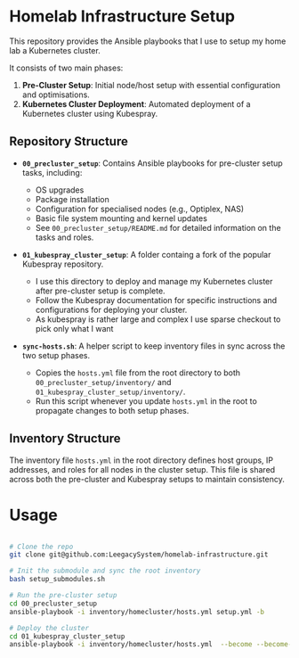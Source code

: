 
# Homelab Infrastructure Setup

This repository provides the Ansible playbooks that I use to setup my home lab a Kubernetes cluster. 

It consists of two main phases:

1. **Pre-Cluster Setup**: Initial node/host setup with essential configuration and optimisations.
2. **Kubernetes Cluster Deployment**: Automated deployment of a Kubernetes cluster using Kubespray.

## Repository Structure

- **`00_precluster_setup`**: Contains Ansible playbooks for pre-cluster setup tasks, including:
  - OS upgrades
  - Package installation
  - Configuration for specialised nodes (e.g., Optiplex, NAS)
  - Basic file system mounting and kernel updates
  - See `00_precluster_setup/README.md` for detailed information on the tasks and roles.

- **`01_kubespray_cluster_setup`**: A folder containg a fork of the popular Kubespray repository. 
  - I use this directory to deploy and manage my Kubernetes cluster after pre-cluster setup is complete.
  - Follow the Kubespray documentation for specific instructions and configurations for deploying your cluster.
  - As kubespray is rather large and complex I use sparse checkout to pick only what I want

- **`sync-hosts.sh`**: A helper script to keep inventory files in sync across the two setup phases.
  - Copies the `hosts.yml` file from the root directory to both `00_precluster_setup/inventory/` and `01_kubespray_cluster_setup/inventory/`.
  - Run this script whenever you update `hosts.yml` in the root to propagate changes to both setup phases.

## Inventory Structure

The inventory file `hosts.yml` in the root directory defines host groups, IP addresses, and roles for all nodes in the cluster setup. This file is shared across both the pre-cluster and Kubespray setups to maintain consistency.

# Usage
```sh

# Clone the repo
git clone git@github.com:LeegacySystem/homelab-infrastructure.git

# Init the submodule and sync the root inventory
bash setup_submodules.sh

# Run the pre-cluster setup
cd 00_precluster_setup
ansible-playbook -i inventory/homecluster/hosts.yml setup.yml -b 

# Deploy the cluster
cd 01_kubespray_cluster_setup
ansible-playbook -i inventory/homecluster/hosts.yml  --become --become-user=root cluster.yml
```